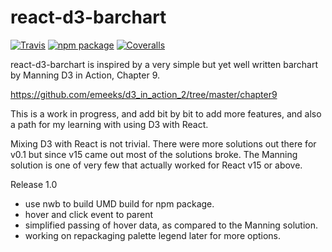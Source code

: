 # react-d3-barchart

[![Travis][build-badge]][build]
[![npm package][npm-badge]][npm]
[![Coveralls][coveralls-badge]][coveralls]

react-d3-barchart is inspired by a very simple but yet well written barchart by Manning D3 in Action,
Chapter 9. 

https://github.com/emeeks/d3_in_action_2/tree/master/chapter9

This is a work in progress, and add bit by bit to add more features,
and also a path for my learning with using D3 with React.

Mixing D3 with React is not trivial. There were more solutions out there for v0.1 but since v15 came out
most of the solutions broke. The Manning solution is one of very few that actually worked for React v15 or above.

Release 1.0
- use nwb to build UMD build for npm package.
- hover and click event to parent
- simplified passing of hover data, as compared to the Manning solution.
- working on repackaging palette legend later for more options.

[build-badge]: https://api.travis-ci.org/kktam/react-d3-barchart.svg?branch=master
[build]: https://travis-ci.org/kktam/react-d3-barchart.svg?branch=master

[npm-badge]: https://img.shields.io/npm/v/npm-package.png?style=flat-square
[npm]: https://www.npmjs.org/package/npm-package

[coveralls-badge]: https://coveralls.io/repos/github/kktam/react-d3-barchart/badge.svg?branch=master
[coveralls]: https://coveralls.io/github/kktam/react-d3-barchart?branch=master

